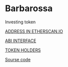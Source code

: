 # Barbarossa
Investing token

[ADDRESS IN ETHERSCAN.IO](https://etherscan.io/address/0x8491083a99F2c52Ffbc7ead44242680666bc4d1E)

[ABI INTERFACE](https://github.com/PillarDevelopment/Barbarossa-Git/blob/master/ABI.json)

[TOKEN HOLDERS](https://etherscan.io/TOKEN/0x8491083a99F2c52Ffbc7ead44242680666bc4d1E#balances)

[Sourse code](https://github.com/PillarDevelopment/Barbarossa-Git/contracts/BarbarossaInvestToken.sol)
